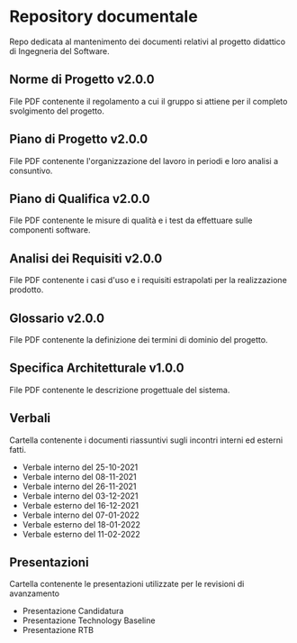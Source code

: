# Repository documentale
Repo dedicata al mantenimento dei documenti relativi al progetto didattico di Ingegneria del Software.
## Norme di Progetto v2.0.0
File PDF contenente il regolamento a cui il gruppo si attiene per il completo svolgimento del progetto.
## Piano di Progetto v2.0.0
File PDF contenente l'organizzazione del lavoro in periodi e loro analisi a consuntivo.
## Piano di Qualifica v2.0.0
File PDF contenente le misure di qualità e i test da effettuare sulle componenti software.
## Analisi dei Requisiti v2.0.0
File PDF contenente i casi d'uso e i requisiti estrapolati per la realizzazione prodotto.
## Glossario v2.0.0
File PDF contenente la definizione dei termini di dominio del progetto.
## Specifica Architetturale v1.0.0
File PDF contenente le descrizione progettuale del sistema.
## Verbali
Cartella contenente i documenti riassuntivi sugli incontri interni ed esterni fatti.
- Verbale interno del 25-10-2021
- Verbale interno del 08-11-2021
- Verbale interno del 26-11-2021
- Verbale interno del 03-12-2021
- Verbale esterno del 16-12-2021
- Verbale interno del 07-01-2022
- Verbale esterno del 18-01-2022
- Verbale esterno del 11-02-2022
## Presentazioni
Cartella contenente le presentazioni utilizzate per le revisioni di avanzamento
- Presentazione Candidatura
- Presentazione Technology Baseline
- Presentazione RTB
